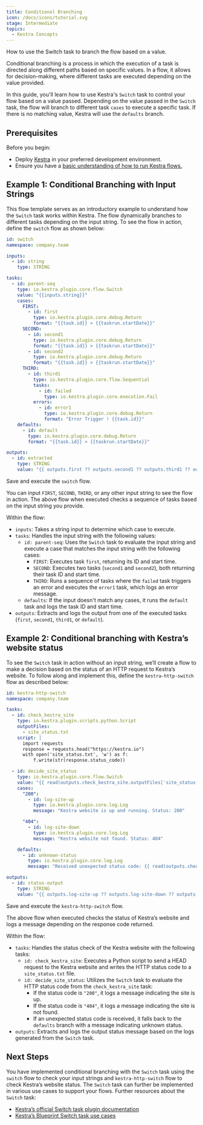 ```yaml
---
title: Conditional Branching
icon: /docs/icons/tutorial.svg
stage: Intermediate
topics:
  - Kestra Concepts
---
```


How to use the Switch task to branch the flow based on a value.


Conditional branching is a process in which the execution of a task is directed along different paths based on specific values. In a flow, it allows for decision-making, where different tasks are executed depending on the value provided.

In this guide, you'll learn how to use Kestra's `Switch` task to control your flow based on a value passed. Depending on the value passed in the `Switch` task, the flow will branch to different task `cases` to execute a specific task. If there is no matching value, Kestra will use the `defaults` branch.

## Prerequisites

Before you begin:

- Deploy [Kestra](../02.installation/index.md) in your preferred development environment.
- Ensure you have a [basic understanding of how to run Kestra flows.](../01.getting-started/03.tutorial.md)

## Example 1: Conditional Branching with Input Strings

This flow template serves as an introductory example to understand how the `Switch` task works within Kestra. The flow dynamically branches to different tasks depending on the input string. To see the flow in action, define the `switch` flow as shown below:

```yaml
id: switch
namespace: company.team

inputs:
  - id: string
    type: STRING

tasks:
  - id: parent-seq
    type: io.kestra.plugin.core.flow.Switch
    value: "{{inputs.string}}"
    cases:
      FIRST:
        - id: first
          type: io.kestra.plugin.core.debug.Return
          format: "{{task.id}} > {{taskrun.startDate}}"
      SECOND:
        - id: second1
          type: io.kestra.plugin.core.debug.Return
          format: "{{task.id}} > {{taskrun.startDate}}"
        - id: second2
          type: io.kestra.plugin.core.debug.Return
          format: "{{task.id}} > {{taskrun.startDate}}"
      THIRD:
        - id: third1
          type: io.kestra.plugin.core.flow.Sequential
          tasks:
            - id: failed
              type: io.kestra.plugin.core.execution.Fail
          errors:
            - id: error1
              type: io.kestra.plugin.core.debug.Return
              format: "Error Trigger ! {{task.id}}"
    defaults:
      - id: default
        type: io.kestra.plugin.core.debug.Return
        format: "{{task.id}} > {{taskrun.startDate}}"

outputs:
  - id: extracted
    type: STRING
    value: "{{ outputs.first ?? outputs.second1 ?? outputs.third1 ?? outputs.default }}"
```

Save and execute the `switch` flow.

You can input `FIRST`, `SECOND`, `THIRD`, or any other input string to see the flow in action. The above flow when executed checks a sequence of tasks based on the input string you provide.

Within the flow:

- `inputs`: Takes a string input to determine which case to execute.
- `tasks`: Handles the input string with the following values:
    - `id: parent-seq`: Uses the `Switch` task to evaluate the input string and execute a case that matches the input string with the following cases:
        - `FIRST`: Executes task `first`, returning its ID and start time.
        - `SECOND`: Executes two tasks (`second1` and `second2`), both returning their task ID and start time.
        - `THIRD`: Runs a sequence of tasks where the `failed` task triggers an error and executes the `error1` task, which logs an error message.
    - `defaults`: If the input doesn't match any cases, it runs the `default` task and logs the task ID and start time.
- `outputs`: Extracts and logs the output from one of the executed tasks (`first`, `second1`, `third1`, or `default`).

## Example 2: Conditional branching with Kestra’s website status

To see the `Switch` task in action without an input string, we’ll create a flow to make a decision based on the status of an HTTP request to Kestra’s website.  To follow along and implement this, define the `kestra-http-switch` flow as described below:

```yaml
id: kestra-http-switch
namespace: company.team

tasks:
  - id: check_kestra_site
    type: io.kestra.plugin.scripts.python.Script
    outputFiles:
      - site_status.txt
    script: |
      import requests
      response = requests.head("https://kestra.io")
      with open('site_status.txt', 'w') as f:
          f.write(str(response.status_code))

  - id: decide_site_status
    type: io.kestra.plugin.core.flow.Switch
    value: "{{ read(outputs.check_kestra_site.outputFiles['site_status.txt']) }}"
    cases:
      "200":
        - id: log-site-up
          type: io.kestra.plugin.core.log.Log
          message: "Kestra website is up and running. Status: 200"

      "404":
        - id: log-site-down
          type: io.kestra.plugin.core.log.Log
          message: "Kestra website not found. Status: 404"

    defaults:
      - id: unknown-status
        type: io.kestra.plugin.core.log.Log
        message: "Received unexpected status code: {{ read(outputs.check_kestra_site.outputFiles['site_status.txt']) }}"

outputs:
  - id: status-output
    type: STRING
    value: "{{ outputs.log-site-up ?? outputs.log-site-down ?? outputs.unknown-status }}"

```

Save and execute the `kestra-http-switch` flow.

The above flow when executed checks the status of Kestra’s website and logs a message depending on the response code returned.

Within the flow:

- `tasks`: Handles the status check of the Kestra website with the following tasks:
    - `id: check_kestra_site`: Executes a Python script to send a HEAD request to the Kestra website and writes the HTTP status code to a `site_status.txt` file.
    - `id: decide_site_status`: Utilizes the `Switch` task  to evaluate the HTTP status code from the `check_kestra_site` task:
        - If the status code is `"200"`, it logs a message indicating the site is up.
        - If the status code is `"404"`, it logs a message indicating the site is not found.
        - If an unexpected status code is received, it falls back to the `defaults` branch with a message indicating unknown status.
- `outputs`: Extracts and logs the output status message based on the logs generated from the `Switch` task.

## Next Steps

You have implemented conditional branching with the `Switch` task using the `switch` flow to check your input strings and `kestra-http-switch` flow to check Kestra’s website status.  The `Switch` task can further be implemented in various use cases to support your flows. Further resources about the `Switch` task:

- [Kestra’s official Switch task plugin documentation](/plugins/core/tasks/flow/io.kestra.plugin.core.flow.switch)
- [Kestra’s Blueprint Switch task use cases](/blueprints?page=1&size=24&q=switch)
